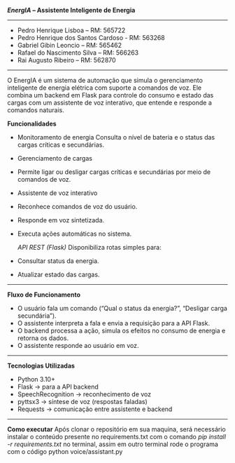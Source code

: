    ***EnergIA* – Assistente Inteligente de Energia**
___
- Pedro Henrique Lisboa – RM: 565722
- Pedro Henrique dos Santos Cardoso - RM: 563268
- Gabriel Gibin Leoncio – RM: 565462
- Rafael do Nascimento Silva – RM: 566263
- Rai Augusto Ribeiro – RM: 562870
___

  O EnergIA é um sistema de automação que simula o gerenciamento inteligente de energia elétrica com suporte a comandos de voz.
Ele combina um backend em Flask para controle do consumo e estado das cargas com um assistente de voz interativo, que entende e responde a comandos naturais.

  **Funcionalidades**

- Monitoramento de energia
Consulta o nível de bateria e o status das cargas críticas e secundárias.

- Gerenciamento de cargas

- Permite ligar ou desligar cargas críticas e secundárias por meio de comandos de voz.

- Assistente de voz interativo

- Reconhece comandos de voz do usuário.

- Responde em voz sintetizada.

- Executa ações automáticas no sistema.

  *API REST (Flask)*
  Disponibiliza rotas simples para:

- Consultar status da energia.

- Atualizar estado das cargas.

___

  **Fluxo de Funcionamento**

- O usuário fala um comando (“Qual o status da energia?”, “Desligar carga secundária”).
- O assistente interpreta a fala e envia a requisição para a API Flask.
- O backend processa a ação, simula os efeitos no consumo de energia e retorna os dados.
- O assistente responde ao usuário em voz.

___

  **Tecnologias Utilizadas**

- Python 3.10+
- Flask → para a API backend
- SpeechRecognition → reconhecimento de voz
- pyttsx3 → síntese de voz (respostas faladas)
- Requests → comunicação entre assistente e backend

___

  **Como executar**
  Após clonar o repositório em sua maquina, será necessário instalar o conteúdo presente no requirements.txt com o comando *pip install -r requirements.txt* no terminal, 
  assim em outro terminal rode o programa com o código python voice/assistant.py


